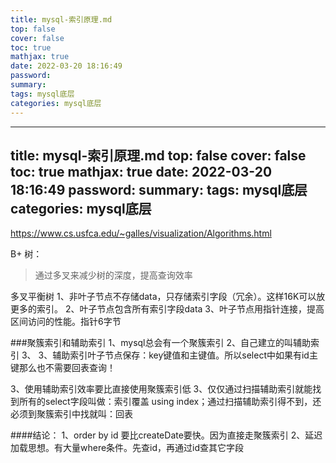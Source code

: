 ```yaml
---
title: mysql-索引原理.md
top: false
cover: false
toc: true
mathjax: true
date: 2022-03-20 18:16:49
password:
summary:
tags: mysql底层
categories: mysql底层
---
```

---
title: mysql-索引原理.md
top: false
cover: false
toc: true
mathjax: true
date: 2022-03-20 18:16:49
password:
summary:
tags: mysql底层
categories: mysql底层
---
https://www.cs.usfca.edu/~galles/visualization/Algorithms.html


B+ 树： 
> 通过多叉来减少树的深度，提高查询效率

多叉平衡树
1、非叶子节点不存储data，只存储索引字段（冗余）。这样16K可以放更多的索引。
2、叶子节点包含所有索引字段data
3、叶子节点用指针连接，提高区间访问的性能。指针6字节

###聚簇索引和辅助索引
1、mysql总会有一个聚簇索引
2、自己建立的叫辅助索引
3、
3、辅助索引叶子节点保存：key键值和主键值。所以select中如果有id主键那么也不需要回表查询！

3、使用辅助索引效率要比直接使用聚簇索引低
3、仅仅通过扫描辅助索引就能找到所有的select字段叫做：索引覆盖 using index；通过扫描辅助索引得不到，还必须到聚簇索引中找就叫：回表


####结论：
1、order by id 要比createDate要快。因为直接走聚簇索引
2、延迟加载思想。有大量where条件。先查id，再通过id查其它字段




